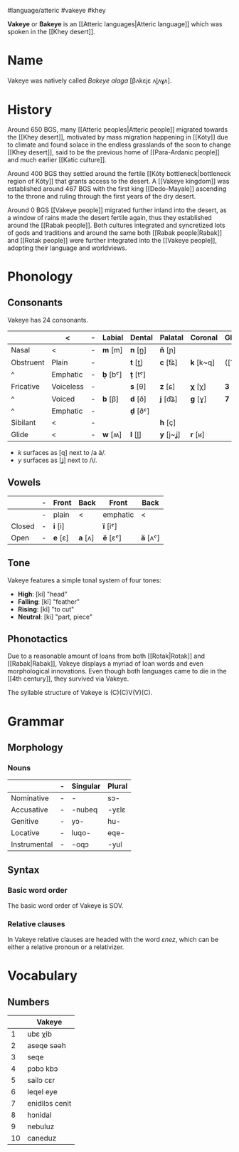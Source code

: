 #language/atteric #vakeye #khey

**Vakeye** or **Bakeye** is an [[Atteric languages|Atteric language]] which was spoken in the [[Khey desert]].

# Name

Vakeye was natively called *Bakeye alaga* [βʌkɛjɛ ʌl̪ʌɣʌ].
# History
Around 650 BGS, many [[Atteric peoples|Atteric people]] migrated towards the [[Khey desert]], motivated by mass migration happening in [[Kóty]] due to climate and found solace in the endless grasslands of the soon to change [[Khey desert]], said to be the previous home of [[Para-Ardanic people]] and much earlier [[Katic culture]].

Around 400 BGS they settled around the fertile [[Kóty bottleneck|bottleneck region of Kóty]] that grants access to the desert. A [[Vakeye kingdom]] was established around 467 BGS with the first king [[Dedo-Mayale]] ascending to the throne and ruling through the first years of the dry desert.

Around 0 BGS [[Vakeye people]] migrated further inland into the desert, as a window of rains made the desert fertile again, thus they established around the [[Rabak people]]. Both cultures integrated and syncretized lots of gods and traditions and around the same both [[Rabak people|Rabak]] and [[Rotak people]] were further integrated into the [[Vakeye people]], adopting their language and worldviews.

# Phonology

## Consonants

Vakeye has 24 consonants.

|           | <         | -   | Labial     | Dental     | Palatal     | Coronal     | Glottal   |
| --------- | --------- | --- | ---------- | ---------- | ----------- | ----------- | --------- |
| Nasal     | <         | -   | **m** [m]  | **n** [n̪] | **ñ** [ɲ]   |             |           |
| Obstruent | Plain     | -   |            | **t** [t̪] | **c** [t͡ɕ] | **k** [k~q] | ([ʔ])     |
| ^         | Emphatic  | -   | **ḅ** [bˤ] | **ṭ** [tˤ] |             |             |           |
| Fricative | Voiceless | -   |            | **s** [θ]  | **z** [ɕ]   | **χ** [χ]   | **3** [ʕ] |
| ^         | Voiced    | -   | **b** [β]  | **d** [ð]  | **j** [d͡ʑ] | **g** [ɣ]   | **7** [ħ] |
| ^         | Emphatic  | -   |            | **ḍ** [ðˤ] |             |             |           |
| Sibilant  | <         | -   |            |            | **h** [ç]   |             |           |
| Glide     | <         | -   | **w** [ʍ]  | **l** [l̪] | **y** [j~ʝ] | **r** [ʁ]   |           |
* *k* surfaces as [q] next to /a ä/.
* *y* surfaces as [ʝ] next to /i/.

## Vowels

|        | -   | Front     | Back      | Front      | Back       |
| ------ | --- | --------- | --------- | ---------- | ---------- |
|        | -   | plain     | <         | emphatic   | <          |
| Closed | -   | **i** [i] |           | **ï** [iˤ] |            |
| Open   | -   | **e** [ɛ] | **a** [ʌ] | **ë** [ɛˤ] | **ä** [ʌˤ] |
## Tone

Vakeye features a simple tonal system of four tones:
- **High**: [kí] "head"
- **Falling**: [kî] "feather"
- **Rising**: [kǐ] "to cut"
- **Neutral**: [ki] "part, piece"

## Phonotactics

Due to a reasonable amount of loans from both [[Rotak|Rotak]] and [[Rabak|Rabak]], Vakeye displays a myriad of loan words and even morphological innovations. Even though both languages came to die in the [[4th century]], they survived via Vakeye.

The syllable structure of Vakeye is (C)(C)V(V)(C).

# Grammar

## Morphology

### Nouns

|              | -   | Singular | Plural |
| ------------ | --- | -------- | ------ |
| Nominative   | -   | -        | sɔ-    |
| Accusative   | -   | -nubeq   | -yɛlɛ  |
| Genitive     | -   | yɔ-      | hu-    |
| Locative     | -   | luqo-    | eqe-   |
| Instrumental | -   | -oqɔ     | -yul   |

## Syntax

### Basic word order

The basic word order of Vakeye is SOV.

### Relative clauses

In Vakeye relative clauses are headed with the word *ɛnez*, which can be either a relative pronoun or a relativizer.

# Vocabulary

## Numbers

|     | Vakeye         |
| --- | -------------- |
| 1   | ubɛ χib        |
| 2   | aseqe səəh     |
| 3   | seqe           |
| 4   | pɔbɔ kbɔ       |
| 5   | sailɔ cɛr      |
| 6   | leqel eye      |
| 7   | enidilɔs cenit |
| 8   | hɔnidal        |
| 9   | nebuluz        |
| 10  | caneduz        |
